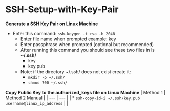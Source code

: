# SSH-Setup-with-Key-Pair

**Generate a SSH Key Pair on Linux Machine**
* Enter this command: `ssh-keygen -t rsa -b 2048`
  * Enter file name when prompted example: key
  * Enter passphrase when prompted (optional but recommended)
  * After running this command you should see these two files in ls **~/.ssh/**
    * key
    * key.pub
  * Note: if the directory ~/.ssh/ does not exist create it:
    *  `mkdir -p ~/.ssh/`
    *  `chmod 700 ~/.ssh/`

**Copy Public Key to the authorized_keys file on Linux Machine**
| Method 1 | Method 2 Manual |
| --- | --- |
| * `ssh-copy-id-i ~/.ssh/key.pub username@linux_ip_address` |  |
